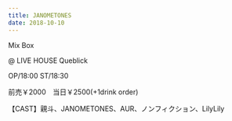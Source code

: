 ```yaml
---
title: JANOMETONES
date: 2018-10-10
---
```

Mix Box

@ LIVE HOUSE Queblick

OP/18:00 ST/18:30

前売￥2000　当日￥2500(+1drink order)

【CAST】親斗、JANOMETONES、AUR、ノンフィクション、LilyLily
